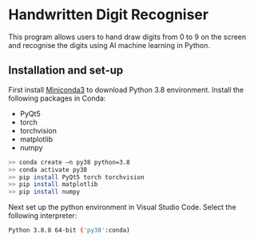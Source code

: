# Handwritten Digit Recogniser

This program allows users to hand draw digits from 0 to 9 on the screen and recognise the digits using AI machine learning in Python. 

## Installation and set-up

First install [Miniconda3](https://docs.conda.io/en/latest/miniconda.html) to download Python 3.8 environment. 
Install the following packages in Conda:
- PyQt5
- torch
- torchvision
- matplotlib
- numpy

```bash 
>> conda create –n py38 python=3.8
>> conda activate py38
>> pip install PyQt5 torch torchvision
>> pip install matplotlib
>> pip install numpy
```
Next set up the python environment in Visual Studio Code. 
Select the following interpreter:

```bash
Python 3.8.8 64-bit ('py38':conda)
```

